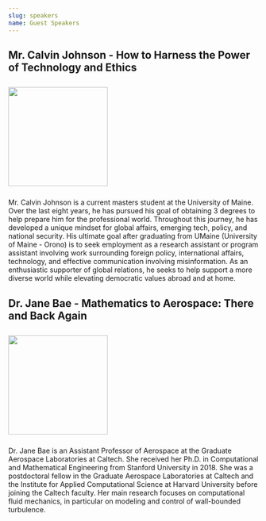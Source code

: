 ```yaml
---
slug: speakers
name: Guest Speakers
---
```


## Mr. Calvin Johnson - How to Harness the Power of Technology and Ethics

<img src="/images/speakers/mrcalvinjohnson.png" height="200px" style="margin-top:10px;margin-bottom:10px">

Mr. Calvin Johnson is a current masters student at the University of Maine. Over the last eight years, he has pursued his goal of obtaining 3 degrees to help prepare him for the professional world. Throughout this journey, he has developed a unique mindset for global affairs, emerging tech, policy, and national security. His ultimate goal after graduating from UMaine (University of Maine - Orono) is to seek employment as a research assistant or program assistant involving work surrounding foreign policy, international affairs, technology, and effective communication involving misinformation. As an enthusiastic supporter of global relations, he seeks to help support a more diverse world while elevating democratic values abroad and at home.

## Dr. Jane Bae - Mathematics to Aerospace: There and Back Again

<img src="/images/speakers/drjanebae.jpg" height="200px" style="margin-top:10px;margin-bottom:10px">

Dr. Jane Bae is an Assistant Professor of Aerospace at the Graduate Aerospace Laboratories at Caltech. She received her Ph.D. in Computational and Mathematical Engineering from Stanford University in 2018.  She was a postdoctoral fellow in the Graduate Aerospace Laboratories at Caltech and the Institute for Applied Computational Science at Harvard University before joining the Caltech faculty. Her main research focuses on computational fluid mechanics, in particular on modeling and control of wall-bounded turbulence.
